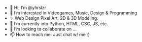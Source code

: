 - 👋 Hi, I’m @yhrslzr
- 👀 I’m interested in Videogames, Music, Design & Programming
- ✨ Web Design Pixel Art, 2D & 3D Modeling.
- 🌱 I’m currently into Python, HTML, CSC, JS, etc.
- 💞️ I’m looking to collaborate on ...
- 📫 How to reach me: Just chat w/ me :)

<!---
yhrslzr/yhrslzr is a ✨ special ✨ repository because its `README.md` (this file) appears on your GitHub profile.
You can click the Preview link to take a look at your changes.
--->

